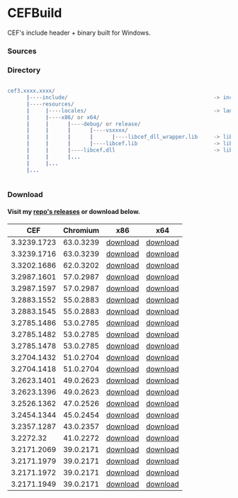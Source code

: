 # CEFBuild
CEF's include header + binary built for Windows.

### Sources


### Directory

```erlang

cef3.xxxx.xxxx/
      |----include/                                              -> include header files
      |----resources/
      |     |----locales/                                        -> language packages
      |     |----x86/ or x64/
      |     |      |----debug/ or release/
      |     |      |      |----vsxxxx/                           
      |     |      |      |      |----libcef_dll_wrapper.lib     -> libcef_dll_wrapper, static lib for C++
      |     |      |      |----libcef.lib                        -> libcef static library
      |     |      |----libcef.dll                               -> libcef bibary
      |     |      |...
      |     |...
      |...
      
```

### Download

#### Visit my [repo's releases](https://github.com/wy3/cefbuild/releases) or download below.

| CEF | Chromium | x86 | x64 |
|-|-|-|-|
|3.3239.1723|63.0.3239|[download](https://github.com/wy3/cefbuild/releases/download/cef3.3239.1723/cef3.3239.1723_x86.7z)|[download](https://github.com/wy3/cefbuild/releases/download/cef3.3239.1723/cef3.3239.1723_x64.7z)|
|3.3239.1716|63.0.3239|[download](https://github.com/wy3/cefbuild/releases/download/cef3.3239.1716/cef3.3239.1716_x86.7z)|[download](https://github.com/wy3/cefbuild/releases/download/cef3.3239.1716/cef3.3239.1716_x64.7z)|
|3.3202.1686|62.0.3202|[download](https://github.com/wy3/cefbuild/releases/download/cef3.3202.1686/cef3.3202.1686_x86.7z)|[download](https://github.com/wy3/cefbuild/releases/download/cef3.3202.1686/cef3.3202.1686_x64.7z)|
|3.2987.1601|57.0.2987|[download](https://github.com/wy3/cefbuild/releases/download/cef3.2987.1601/cef3.2987.1601_x86.7z)|[download](https://github.com/wy3/cefbuild/releases/download/cef3.2987.1601/cef3.2987.1601_x64.7z)|
|3.2987.1597|57.0.2987|[download](https://github.com/wy3/cefbuild/releases/download/cef3.2987.1597/cef3.2987.1597_x86.7z)|[download](https://github.com/wy3/cefbuild/releases/download/cef3.2987.1597/cef3.2987.1597_x64.7z)|
|3.2883.1552|55.0.2883|[download](https://github.com/wy3/cefbuild/releases/download/cef3.2883.1552/cef3.2883.1552_x86.7z)|[download](https://github.com/wy3/cefbuild/releases/download/cef3.2883.1552/cef3.2883.1552_x64.7z)|
|3.2883.1545|55.0.2883|[download](https://github.com/wy3/cefbuild/releases/download/cef3.2883.1545/cef3.2883.1545_x86.7z)|[download](https://github.com/wy3/cefbuild/releases/download/cef3.2883.1545/cef3.2883.1545_x64.7z)|
|3.2785.1486|53.0.2785|[download](https://github.com/wy3/cefbuild/releases/download/cef3.2785.1486/cef3.2785.1486_x86.7z)|[download](https://github.com/wy3/cefbuild/releases/download/cef3.2785.1486/cef3.2785.1486_x64.7z)|
|3.2785.1482|53.0.2785|[download](https://github.com/wy3/cefbuild/releases/download/cef3.2785.1482/cef3.2785.1482_x86.7z)|[download](https://github.com/wy3/cefbuild/releases/download/cef3.2785.1482/cef3.2785.1482_x64.7z)|
|3.2785.1478|53.0.2785|[download](https://github.com/wy3/cefbuild/releases/download/cef3.2785.1478/cef3.2785.1478_x86.7z)|[download](https://github.com/wy3/cefbuild/releases/download/cef3.2785.1478/cef3.2785.1478_x64.7z)|
|3.2704.1432|51.0.2704|[download](https://github.com/wy3/cefbuild/releases/download/cef3.2704.1432/cef3.2704.1432_x86.7z)|[download](https://github.com/wy3/cefbuild/releases/download/cef3.2704.1432/cef3.2704.1432_x64.7z)|
|3.2704.1418|51.0.2704|[download](https://github.com/wy3/cefbuild/releases/download/cef3.2704.1418/cef3.2704.1418_x86.7z)|[download](https://github.com/wy3/cefbuild/releases/download/cef3.2704.1418/cef3.2704.1418_x64.7z)|
|3.2623.1401|49.0.2623|[download](https://github.com/wy3/cefbuild/releases/download/cef3.2623.1401/cef3.2623.1401_x86.7z)|[download](https://github.com/wy3/cefbuild/releases/download/cef3.2623.1401/cef3.2623.1401_x64.7z)|
|3.2623.1396|49.0.2623|[download](https://github.com/wy3/cefbuild/releases/download/cef3.2623.1396/cef3.2623.1396_x86.7z)|[download](https://github.com/wy3/cefbuild/releases/download/cef3.2623.1396/cef3.2623.1396_x64.7z)|
|3.2526.1362|47.0.2526|[download](https://github.com/wy3/cefbuild/releases/download/cef3.2526.1362/cef3.2526.1362_x86.7z)|[download](https://github.com/wy3/cefbuild/releases/download/cef3.2526.1362/cef3.2526.1362_x64.7z)|
|3.2454.1344|45.0.2454|[download](https://github.com/wy3/cefbuild/releases/download/cef3.2454.1344/cef3.2454.1344_x86.7z)|[download](https://github.com/wy3/cefbuild/releases/download/cef3.2454.1344/cef3.2454.1344_x64.7z)|
|3.2357.1287|43.0.2357|[download](https://github.com/wy3/cefbuild/releases/download/cef3.2357.1287/cef3.2357.1287_x86.7z)|[download](https://github.com/wy3/cefbuild/releases/download/cef3.2357.1287/cef3.2357.1287_x64.7z)|
|3.2272.32|41.0.2272|[download](https://github.com/wy3/cefbuild/releases/download/cef3.2272.32/cef3.2272.32_x86.7z)|[download](https://github.com/wy3/cefbuild/releases/download/cef3.2272.32/cef3.2272.32_x64.7z)|
|3.2171.2069|39.0.2171|[download](https://github.com/wy3/cefbuild/releases/download/cef3.2171.2069/cef3.2171.2069_x86.7z)|[download](https://github.com/wy3/cefbuild/releases/download/cef3.2171.2069/cef3.2171.2069_x64.7z)|
|3.2171.1979|39.0.2171|[download](https://github.com/wy3/cefbuild/releases/download/cef3.2171.1979/cef3.2171.1979_x86.7z)|[download](https://github.com/wy3/cefbuild/releases/download/cef3.2171.1979/cef3.2171.1979_x64.7z)|
|3.2171.1972|39.0.2171|[download](https://github.com/wy3/cefbuild/releases/download/cef3.2171.1972/cef3.2171.1972_x86.7z)|[download](https://github.com/wy3/cefbuild/releases/download/cef3.2171.1972/cef3.2171.1972_x64.7z)|
|3.2171.1949|39.0.2171|[download](https://github.com/wy3/cefbuild/releases/download/cef3.2171.1949/cef3.2171.1949_x86.7z)|[download](https://github.com/wy3/cefbuild/releases/download/cef3.2171.1949/cef3.2171.1949_x64.7z)|


